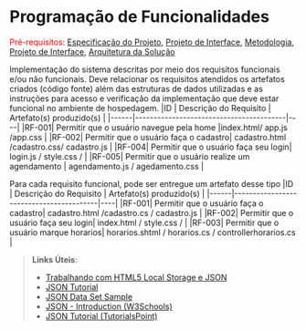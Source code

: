 # Programação de Funcionalidades

<span style="color:red">Pré-requisitos: <a href="2-Especificação do Projeto.md"> Especificação do Projeto</a></span>, <a href="3-Projeto de Interface.md"> Projeto de Interface</a>, <a href="4-Metodologia.md"> Metodologia</a>, <a href="3-Projeto de Interface.md"> Projeto de Interface</a>, <a href="5-Arquitetura da Solução.md"> Arquitetura da Solução</a>

Implementação do sistema descritas por meio dos requisitos funcionais e/ou não funcionais. Deve relacionar os requisitos atendidos os artefatos criados (código fonte) além das estruturas de dados utilizadas e as instruções para acesso e verificação da implementação que deve estar funcional no ambiente de hospedagem.
|ID    | Descrição do Requisito  | Artefato(s) produzido(s) |
|------|-----------------------------------------|----|
|RF-001| Permitir que o usuário navegue pela home |index.html/ app.js /app.css |
|RF-002| Permitir que o usuário faça o cadastro|  cadastro.html /cadastro.css/ cadastro.js | 
|RF-004| Permitir que o usuário faça seu login|   login.js / style.css / |
|RF-005|  Permitir que o usuário realize um agendamento |  agendamento.js / agedamento.css | 


Para cada requisito funcional, pode ser entregue um artefato desse tipo
|ID    | Descrição do Requisito  | Artefato(s) produzido(s) |
|------|-----------------------------------------|----|
|RF-001| Permitir que o usuário faça o cadastro|  cadastro.html /cadastro.cs / cadastro.js | 
|RF-002| Permitir que o usuário faça seu login|   index.html / style.css / |
|RF-003|  Permitir que o usuário marque horarios|   horarios.shtml / horarios.cs / controllerhorarios.cs | 


> **Links Úteis**:
>
> - [Trabalhando com HTML5 Local Storage e JSON](https://www.devmedia.com.br/trabalhando-com-html5-local-storage-e-json/29045)
> - [JSON Tutorial](https://www.w3resource.com/JSON)
> - [JSON Data Set Sample](https://opensource.adobe.com/Spry/samples/data_region/JSONDataSetSample.html)
> - [JSON - Introduction (W3Schools)](https://www.w3schools.com/js/js_json_intro.asp)
> - [JSON Tutorial (TutorialsPoint)](https://www.tutorialspoint.com/json/index.htm)
